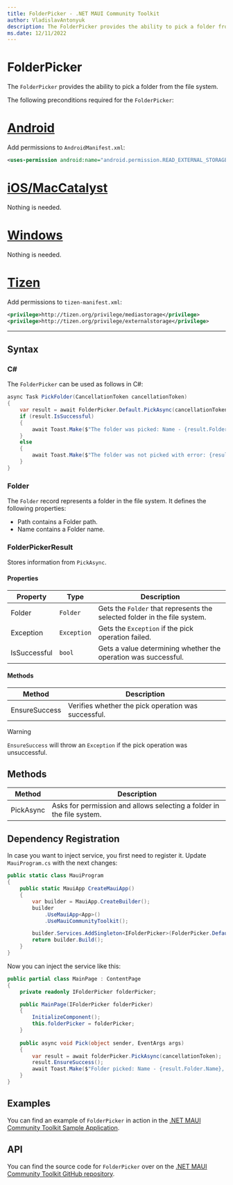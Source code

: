 ```yaml
---
title: FolderPicker - .NET MAUI Community Toolkit
author: VladislavAntonyuk
description: The FolderPicker provides the ability to pick a folder from the file system.
ms.date: 12/11/2022
---
```


# FolderPicker

The `FolderPicker` provides the ability to pick a folder from the file system.

The following preconditions required for the `FolderPicker`:
# [Android](#tab/android)

Add permissions to `AndroidManifest.xml`:

```xml
<uses-permission android:name="android.permission.READ_EXTERNAL_STORAGE" />
```

# [iOS/MacCatalyst](#tab/ios)

Nothing is needed.

# [Windows](#tab/windows)

Nothing is needed.

# [Tizen](#tab/tizen)

Add permissions to `tizen-manifest.xml`:

```xml
<privilege>http://tizen.org/privilege/mediastorage</privilege>
<privilege>http://tizen.org/privilege/externalstorage</privilege>
```

---

## Syntax

### C#

The `FolderPicker` can be used as follows in C#:

```csharp
async Task PickFolder(CancellationToken cancellationToken)
{
    var result = await FolderPicker.Default.PickAsync(cancellationToken);
    if (result.IsSuccessful)
    {
        await Toast.Make($"The folder was picked: Name - {result.Folder.Name}, Path - {result.Folder.Path}", ToastDuration.Long).Show(cancellationToken);
    }
    else
    {
        await Toast.Make($"The folder was not picked with error: {result.Exception.Message}").Show(cancellationToken);
    }
}
```

### Folder

The `Folder` record represents a folder in the file system. It defines the following properties:

- Path contains a Folder path.
- Name contains a Folder name.

### FolderPickerResult

Stores information from `PickAsync`.

#### Properties

|Property  |Type  |Description  |
|---------|---------|---------|
| Folder | `Folder` | Gets the `Folder` that represents the selected folder in the file system. |
| Exception | `Exception` | Gets the `Exception` if the pick operation failed. |
| IsSuccessful | `bool` | Gets a value determining whether the operation was successful. |

#### Methods

|Method  |Description  |
|---------|---------|
| EnsureSuccess | Verifies whether the pick operation was successful. |

> [!WARNING]
> `EnsureSuccess` will throw an `Exception` if the pick operation was unsuccessful.

## Methods

|Method  |Description  |
|---------|---------|
| PickAsync | Asks for permission and allows selecting a folder in the file system. |

## Dependency Registration

In case you want to inject service, you first need to register it.
Update `MauiProgram.cs` with the next changes:

```csharp
public static class MauiProgram
{
    public static MauiApp CreateMauiApp()
    {
        var builder = MauiApp.CreateBuilder();
        builder
            .UseMauiApp<App>()
			.UseMauiCommunityToolkit();

		builder.Services.AddSingleton<IFolderPicker>(FolderPicker.Default);
        return builder.Build();
    }
}
```

Now you can inject the service like this:

```csharp
public partial class MainPage : ContentPage
{
    private readonly IFolderPicker folderPicker;

	public MainPage(IFolderPicker folderPicker)
	{
		InitializeComponent();
        this.folderPicker = folderPicker;
	}
	
	public async void Pick(object sender, EventArgs args)
	{
		var result = await folderPicker.PickAsync(cancellationToken);
        result.EnsureSuccess();
        await Toast.Make($"Folder picked: Name - {result.Folder.Name}, Path - {result.Folder.Path}", ToastDuration.Long).Show(cancellationToken);
	}
}
```

## Examples

You can find an example of `FolderPicker` in action in the [.NET MAUI Community Toolkit Sample Application](https://github.com/CommunityToolkit/Maui/blob/main/samples/CommunityToolkit.Maui.Sample/Pages/Essentials/FolderPickerPage.xaml).

## API

You can find the source code for `FolderPicker` over on the [.NET MAUI Community Toolkit GitHub repository](https://github.com/CommunityToolkit/Maui/blob/main/src/CommunityToolkit.Maui.Core/Essentials/FolderPicker/IFolderPicker.shared.cs).
